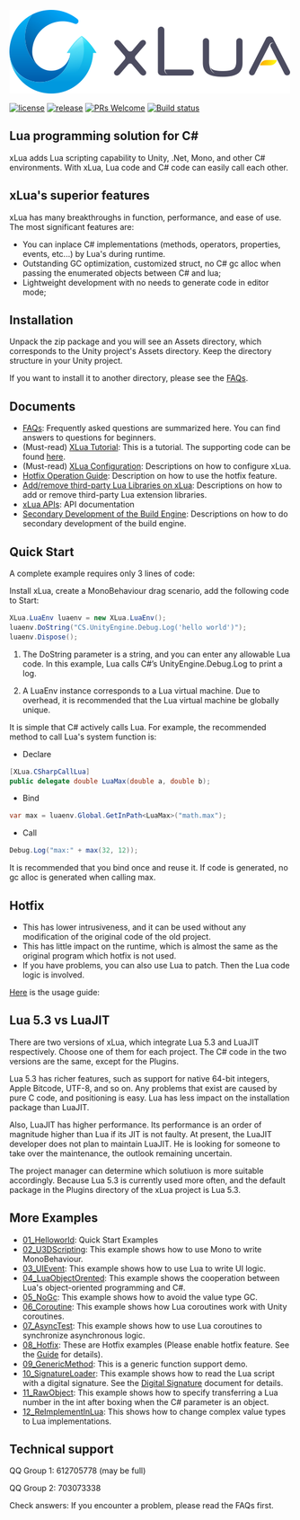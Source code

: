 ![](Assets/XLua/Doc/xLua.png)

[![license](http://img.shields.io/badge/license-MIT-blue.svg)](https://github.com/Tencent/xLua/blob/master/LICENSE.TXT)
[![release](https://img.shields.io/badge/release-v2.1.13-blue.svg)](https://github.com/Tencent/xLua/releases)
[![PRs Welcome](https://img.shields.io/badge/PRs-welcome-blue.svg)](https://github.com/Tencent/xLua/pulls)
[![Build status](https://travis-ci.org/Tencent/xLua.svg?branch=master)](https://travis-ci.org/Tencent/xLua)

## Lua programming solution for C#

xLua adds Lua scripting capability to Unity, .Net, Mono, and other C# environments. With xLua, Lua code and C# code can easily call each other.

## xLua's superior features

xLua has many breakthroughs in function, performance, and ease of use. The most significant features are:

* You can inplace C# implementations (methods, operators, properties, events, etc...) by Lua's during runtime.
* Outstanding GC optimization, customized struct, no C# gc alloc when passing the enumerated objects between C# and lua;
* Lightweight development with no needs to generate code in editor mode;

## Installation

Unpack the zip package and you will see an Assets directory, which corresponds to the Unity project's Assets directory. Keep the directory structure in your Unity project.

If you want to install it to another directory, please see the [FAQs](Assets/XLua/Doc/Faq_EN.md).

## Documents

* [FAQs](Assets/XLua/Doc/Faq_EN.md): Frequently asked questions are summarized here. You can find answers to questions for beginners.
* (Must-read) [XLua Tutorial](Assets/XLua/Doc/XLua_Tutorial_EN.md): This is a tutorial. The supporting code can be found [here](Assets/XLua/Tutorial/).
* (Must-read) [XLua Configuration](Assets/XLua/Doc/Configure_EN.md): Descriptions on how to configure xLua.
* [Hotfix Operation Guide](Assets/XLua/Doc/Hotfix_EN.md): Description on how to use the hotfix feature.
* [Add/remove third-party Lua Libraries on xLua](Assets/XLua/Doc/Add_Remove_Lua_Lib.md): Descriptions on how to add or remove third-party Lua extension libraries.
* [xLua APIs](Assets/XLua/Doc/XLua_API_EN.md): API documentation
* [Secondary Development of the Build Engine](Assets/XLua/Doc/Custom_Generate_EN.md): Descriptions on how to do secondary development of the build engine.

## Quick Start

A complete example requires only 3 lines of code:

Install xLua, create a MonoBehaviour drag scenario, add the following code to Start:

```csharp
XLua.LuaEnv luaenv = new XLua.LuaEnv();
luaenv.DoString("CS.UnityEngine.Debug.Log('hello world')");
luaenv.Dispose();
```

1. The DoString parameter is a string, and you can enter any allowable Lua code. In this example, Lua calls C#’s UnityEngine.Debug.Log to print a log.

2. A LuaEnv instance corresponds to a Lua virtual machine. Due to overhead, it is recommended that the Lua virtual machine be globally unique.

It is simple that C# actively calls Lua. For example, the recommended method to call Lua's system function is:

* Declare

```csharp
[XLua.CSharpCallLua]
public delegate double LuaMax(double a, double b);
```

* Bind

```csharp
var max = luaenv.Global.GetInPath<LuaMax>("math.max");
```

* Call

```csharp
Debug.Log("max:" + max(32, 12));
```

It is recommended that you bind once and reuse it. If code is generated, no gc alloc is generated when calling max.

## Hotfix

* This has lower intrusiveness, and it can be used without any modification of the original code of the old project.
* This has little impact on the runtime, which is almost the same as the original program which hotfix is not used.
* If you have problems, you can also use Lua to patch. Then the Lua code logic is involved.

[Here](Assets/XLua/Doc/Hotfix_EN.md) is the usage guide:

## Lua 5.3 vs LuaJIT

There are two versions of xLua, which integrate Lua 5.3 and LuaJIT respectively. Choose one of them for each project. The C# code in the two versions are the same, except for the Plugins.

Lua 5.3 has richer features, such as support for native 64-bit integers, Apple Bitcode, UTF-8, and so on. Any problems that exist are caused by pure C code, and positioning is easy. Lua has less impact on the installation package than LuaJIT.

Also, LuaJIT has higher performance. Its performance is an order of magnitude higher than Lua if its JIT is not faulty. At present, the LuaJIT developer does not plan to maintain LuaJIT. He is looking for someone to take over the maintenance, the outlook remaining uncertain.

The project manager can determine which solutiuon is more suitable accordingly. Because Lua 5.3 is currently used more often, and the default package in the Plugins directory of the xLua project is Lua 5.3.

## More Examples

* [01_Helloworld](Assets/XLua/Examples/01_Helloworld/): Quick Start Examples
* [02_U3DScripting](Assets/XLua/Examples/02_U3DScripting/): This example shows how to use Mono to write MonoBehaviour.
* [03_UIEvent](Assets/XLua/Examples/03_UIEvent/): This example shows how to use Lua to write UI logic.
* [04_LuaObjectOrented](Assets/XLua/Examples/04_LuaObjectOrented/): This example shows the cooperation between Lua's object-oriented programming and C#.
* [05_NoGc](Assets/XLua/Examples/05_NoGc/): This example shows how to avoid the value type GC.
* [06_Coroutine](Assets/XLua/Examples/06_Coroutine/): This example shows how Lua coroutines work with Unity coroutines.
* [07_AsyncTest](Assets/XLua/Examples/07_AsyncTest/): This example shows how to use Lua coroutines to synchronize asynchronous logic.
* [08_Hotfix](Assets/XLua/Examples/08_Hotfix/): These are Hotfix examples (Please enable hotfix feature. See the [Guide](Assets/XLua/Doc/Hotfix_EN.md) for details).
* [09_GenericMethod](Assets/XLua/Examples/09_GenericMethod/): This is a generic function support demo.
* [10_SignatureLoader](Assets/XLua/Examples/10_SignatureLoader/): This example shows how to read the Lua script with a digital signature. See the [Digital Signature](Assets/XLua/Doc/signature.md) document for details.
* [11_RawObject](Assets/XLua/Examples/11_RawObject/): This example shows how to specify transferring a Lua number in the int after boxing when the C# parameter is an object.
* [12_ReImplementInLua](Assets/XLua/Examples/12_ReImplementInLua/): This shows how to change complex value types to Lua implementations.

## Technical support

QQ Group 1: 612705778 (may be full)

QQ Group 2: 703073338

Check answers: If you encounter a problem, please read the FAQs first.

